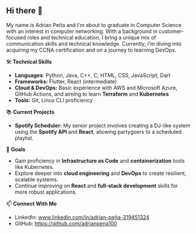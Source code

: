 ## Hi there 👋

<!--
**adrianpena100/adrianpena100** is a ✨ _special_ ✨ repository because its `README.md` (this file) appears on your GitHub profile.

Here are some ideas to get you started:

- 🔭 I’m currently working on ...
- 🌱 I’m currently learning ...
- 👯 I’m looking to collaborate on ...
- 🤔 I’m looking for help with ...
- 💬 Ask me about ...
- 📫 How to reach me: ...
- 😄 Pronouns: ...
- ⚡ Fun fact: ...
-->
My name is Adrian Peña and I'm about to graduate in Computer Science with an interest in computer networking. With a background in customer-focused roles and technical education, I bring a unique mix of communication skills and technical knowledge. Currently, I'm diving into acquiring my CCNA certification and on a journey to learning DevOps.

🛠️ **Technical Skills**
* **Languages**: Python, Java, C++, C, HTML, CSS, JavaScript, Dart
* **Frameworks:** Flutter, React (intermediate)
* **Cloud & DevOps:** Basic experience with AWS and Microsoft Azure, GitHub Actions, and aiming to learn **Terraform** and **Kubernetes**
* **Tools:** Git, Linux CLI proficiency

📚 **Current Projects**
* **Spotify Scheduler:** My senior project involves creating a DJ-like system using the **Spotify API** and **React**, allowing partygoers to a scheduled playlist.

🎯 **Goals**
* Gain proficiency in **Infrastructure as Code** and **containerization** tools like Kubernetes.
* Explore deeper into **cloud engineering** and **DevOps** to create resilient, scalable systems.
* Continue improving on **React** and **full-stack development** skills for more robust applications.

📫 **Connect With Me**

* LinkedIn: www.linkedin.com/in/adrian-peña-319451324
* GitHub: https://github.com/adrianpena100
